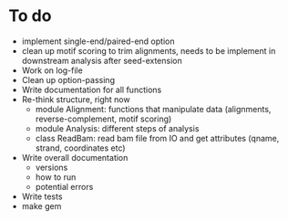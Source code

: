 # To do

- implement single-end/paired-end option
- clean up motif scoring to trim alignments, needs to be implement in downstream analysis after seed-extension 
- Work on log-file
- Clean up option-passing
- Write documentation for all functions
- Re-think structure, right now
	- module Alignment: functions that manipulate data (alignments, reverse-complement, motif scoring)	
	- module Analysis: different steps of analysis
	- class ReadBam: read bam file from IO and get attributes (qname, strand, coordinates etc)
- Write overall documentation
	- versions
	- how to run
	- potential errors
- Write tests
- make gem